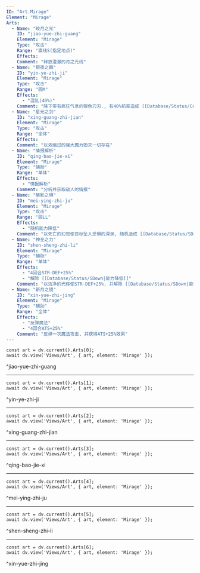 ```yaml
---
ID: "Art.Mirage"
Element: "Mirage"
Arts:
  - Name: "皎月之光"
    ID: "jiao-yue-zhi-guang"
    Element: "Mirage"
    Type: "攻击"
    Range: "直线S(指定地点)"
    Effects:
    Comment: "释放澄澈的月之光线"
  - Name: "银夜之棘"
    ID: "yin-ye-zhi-ji"
    Element: "Mirage"
    Type: "攻击"
    Range: "圆M"
    Effects:
      - "混乱(40%)"
    Comment: "降下带有疯狂气息的银色刀刃., 有40%机率造成 [[Database/Status/Confuse|混乱]]"
  - Name: "星光之剑"
    ID: "xing-guang-zhi-jian"
    Element: "Mirage"
    Type: "攻击"
    Range: "全体"
    Effects:
    Comment: "以浓缩过的强大魔力毁灭一切存在"
  - Name: "情报解析"
    ID: "qing-bao-jie-xi"
    Element: "Mirage"
    Type: "辅助"
    Range: "单体"
    Effects:
      - "情报解析"
    Comment: "分析并获取敌人的情报"
  - Name: "魅影之惧"
    ID: "mei-ying-zhi-ju"
    Element: "Mirage"
    Type: "攻击"
    Range: "圆LL"
    Effects:
      - "随机能力降低"
    Comment: "以死亡的幻觉使目标坠入恐惧的深渊, 随机造成 [[Database/Status/SDown|能力降低]]"
  - Name: "神圣之力"
    ID: "shen-sheng-zhi-li"
    Element: "Mirage"
    Type: "辅助"
    Range: "单体"
    Effects:
      - "4回合STR·DEF+25%"
      - "解除 [[Database/Status/SDown|能力降低]]"
    Comment: "以洁净的光辉使STR·DEF+25%, 并解除 [[Database/Status/SDown|能力降低]] 状态"
  - Name: "新月之镜"
    ID: "xin-yue-zhi-jing"
    Element: "Mirage"
    Type: "辅助"
    Range: "全体"
    Effects:
      - "反弹魔法"
      - "4回合ATS+25%"
    Comment: "反弹一次魔法攻击, 并获得ATS+25%效果"
---
```

```dataviewjs
const art = dv.current().Arts[0];
await dv.view('Views/Art', { art, element: 'Mirage' });
```
^jiao-yue-zhi-guang

---

```dataviewjs
const art = dv.current().Arts[1];
await dv.view('Views/Art', { art, element: 'Mirage' });
```
^yin-ye-zhi-ji

---

```dataviewjs
const art = dv.current().Arts[2];
await dv.view('Views/Art', { art, element: 'Mirage' });
```
^xing-guang-zhi-jian

---

```dataviewjs
const art = dv.current().Arts[3];
await dv.view('Views/Art', { art, element: 'Mirage' });
```
^qing-bao-jie-xi

---

```dataviewjs
const art = dv.current().Arts[4];
await dv.view('Views/Art', { art, element: 'Mirage' });
```
^mei-ying-zhi-ju

---

```dataviewjs
const art = dv.current().Arts[5];
await dv.view('Views/Art', { art, element: 'Mirage' });
```
^shen-sheng-zhi-li

---

```dataviewjs
const art = dv.current().Arts[6];
await dv.view('Views/Art', { art, element: 'Mirage' });
```
^xin-yue-zhi-jing